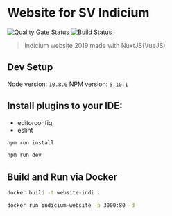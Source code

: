 # Website for SV Indicium
[![Quality Gate Status](https://sonarcloud.io/api/project_badges/measure?project=svIndicium_website-2019&metric=alert_status)](https://sonarcloud.io/dashboard?id=svIndicium_website-2019)
[![Build Status](https://travis-ci.com/svIndicium/website-2019.svg?branch=master)](https://travis-ci.com/svIndicium/website-2019)
> Indicium website 2019 made with NuxtJS(VueJS)

## Dev Setup
Node version: `10.8.0`
NPM version: `6.10.1`

## Install plugins to your IDE:
* editorconfig
* eslint 

``` bash
npm run install

npm run dev
```

## Build and Run via Docker
```bash
docker build -t website-indi .

docker run indicium-website -p 3000:80 -d
```
